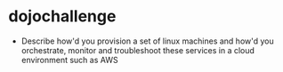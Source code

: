 # dojochallenge

* Describe how'd you provision a set of linux machines and how'd you orchestrate, monitor and troubleshoot these services in a cloud environment such as AWS
